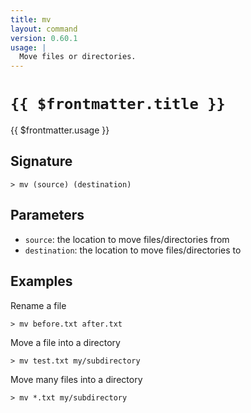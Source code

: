 ```yaml
---
title: mv
layout: command
version: 0.60.1
usage: |
  Move files or directories.
---
```


# `{{ $frontmatter.title }}`

<div style='white-space: pre-wrap;'>{{ $frontmatter.usage }}</div>

## Signature

`> mv (source) (destination)`

## Parameters

- `source`: the location to move files/directories from
- `destination`: the location to move files/directories to

## Examples

Rename a file

```shell
> mv before.txt after.txt
```

Move a file into a directory

```shell
> mv test.txt my/subdirectory
```

Move many files into a directory

```shell
> mv *.txt my/subdirectory
```
